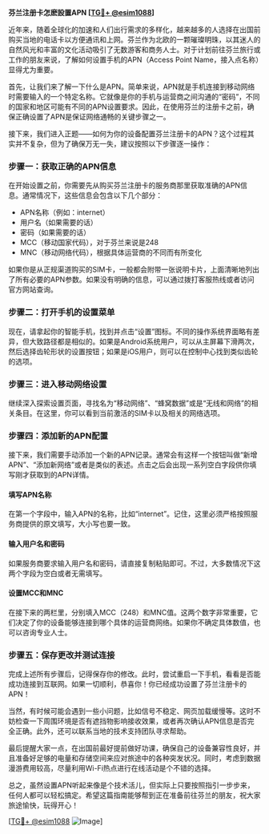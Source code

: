**芬兰注册卡怎麽設置APN [[TG💪+ @esim1088](https://t.me/s/esim1088)]**

近年来，随着全球化的加速和人们出行需求的多样化，越来越多的人选择在出国前购买当地的电话卡以方便通讯和上网。芬兰作为北欧的一颗璀璨明珠，以其迷人的自然风光和丰富的文化活动吸引了无数游客和商务人士。对于计划前往芬兰旅行或工作的朋友来说，了解如何设置手机的APN（Access Point Name，接入点名称）显得尤为重要。

首先，让我们来了解一下什么是APN。简单来说，APN就是手机连接到移动网络时需要输入的一个特定名称。它就像是你的手机与运营商之间沟通的“密码”，不同的国家和地区可能有不同的APN设置要求。因此，在使用芬兰的注册卡之前，确保正确设置了APN是保证网络通畅的关键步骤之一。

接下来，我们进入正题——如何为你的设备配置芬兰注册卡的APN？这个过程其实并不复杂，但为了确保万无一失，建议按照以下步骤逐一操作：

### 步骤一：获取正确的APN信息
在开始设置之前，你需要先从购买芬兰注册卡的服务商那里获取准确的APN信息。通常情况下，这些信息会包含以下几个部分：
- APN名称（例如：internet）
- 用户名（如果需要的话）
- 密码（如果需要的话）
- MCC（移动国家代码），对于芬兰来说是248
- MNC（移动网络代码），根据具体运营商的不同而有所变化

如果你是从正规渠道购买的SIM卡，一般都会附带一张说明卡片，上面清晰地列出了所有必要的APN参数。如果没有明确的信息，可以通过拨打客服热线或者访问官方网站查询。

### 步骤二：打开手机的设置菜单
现在，请拿起你的智能手机，找到并点击“设置”图标。不同的操作系统界面略有差异，但大致路径都是相似的。如果是Android系统用户，可以从主屏幕下滑两次，然后选择齿轮形状的设置按钮；如果是iOS用户，则可以在控制中心找到类似齿轮的选项。

### 步骤三：进入移动网络设置
继续深入探索设置页面，寻找名为“移动网络”、“蜂窝数据”或是“无线和网络”的相关条目。在这里，你可以看到当前激活的SIM卡以及相关的网络选项。

### 步骤四：添加新的APN配置
接下来，我们需要手动添加一个新的APN记录。通常会有这样一个按钮叫做“新增APN”、“添加新网络”或者是类似的表述。点击之后会出现一系列空白字段供你填写刚才获取到的APN详情。

#### 填写APN名称
在第一个字段中，输入APN的名称，比如“internet”。记住，这里必须严格按照服务商提供的原文填写，大小写也要一致。

#### 输入用户名和密码
如果服务商要求输入用户名和密码，请直接复制粘贴即可。不过，大多数情况下这两个字段为空白或者无需填写。

#### 设置MCC和MNC
在接下来的两栏里，分别填入MCC（248）和MNC值。这两个数字非常重要，它们决定了你的设备能够连接到哪个具体的运营商网络。如果你不确定具体数值，也可以咨询专业人士。

### 步骤五：保存更改并测试连接
完成上述所有步骤后，记得保存你的修改。此时，尝试重启一下手机，看看是否能成功连接到互联网。如果一切顺利，恭喜你！你已经成功设置了芬兰注册卡的APN！

当然，有时候可能会遇到一些小问题，比如信号不稳定、网页加载缓慢等。这时不妨检查一下周围环境是否有遮挡物影响接收效果，或者再次确认APN信息是否完全正确。此外，还可以联系当地的技术支持团队寻求帮助。

最后提醒大家一点，在出国前最好提前做好功课，确保自己的设备兼容性良好，并且准备好足够的电量和存储空间来应对旅途中的各种突发状况。同时，考虑到数据漫游费用较高，尽量利用Wi-Fi热点进行在线活动是个不错的选择。

总之，虽然设置APN听起来像是个技术活儿，但实际上只要按照指引一步步来，任何人都可以轻松搞定。希望这篇指南能够帮到正在准备前往芬兰的朋友，祝大家旅途愉快，玩得开心！

[[TG💪+ @esim1088](https://t.me/s/esim1088) ![Image](https://i.postimg.cc/4NQfJmqS/Snipaste-2025-05-13-00-14-12.png)]